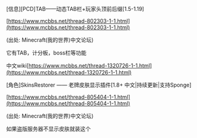 \[信息\]\[PCD\]TAB——动态TAB栏+玩家头顶前后缀\[1.5-1.19\]

[https://www.mcbbs.net/thread-802303-1-1.html](https://www.mcbbs.net/thread-802303-1-1.html)

\(出处: Minecraft\(我的世界\)中文论坛\)

它有TAB，计分板，boss栏等功能

中文wiki[https://www.mcbbs.net/thread-1320726-1-1.html](https://www.mcbbs.net/thread-1320726-1-1.html)

\[角色\]SkinsRestorer —— 老牌皮肤显示插件\[1.8+ 中文\|持续更新\|支持Sponge\]

[https://www.mcbbs.net/thread-805404-1-1.html](https://www.mcbbs.net/thread-805404-1-1.html)

\(出处: Minecraft\(我的世界\)中文论坛\)

如果盗版服务器不显示皮肤就装这个

